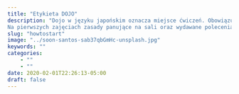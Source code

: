 ```yaml
---
title: "Etykieta DOJO"
description: "Dojo w języku japońskim oznacza miejsce ćwiczeń. Obowiązuje tu specyficzna, wywodząca się z kultury japońskiej etykieta. Wymagany jest szacunek dla Senseja (instruktora), pozostałych uczestnikom zajęć oraz miejsca ćwiczeń. Na zajęciach wykonujemy polecenia prowadzącego, w skupieniu słuchamy instrukcji oraz wykonujemy ćwiczenia najepiej jak potrafimy.
Na pierwszych zajęciach zasady panujące na sali oraz wydawane polecenia nie zawsze będą jasne - wszystko przychodzi z czasm."
slug: "howtostart"
image: "../soon-santos-sab37qbGmHc-unsplash.jpg"
keywords: ""
categories:
    - ""
    - ""
date: 2020-02-01T22:26:13-05:00
draft: false
---
```

